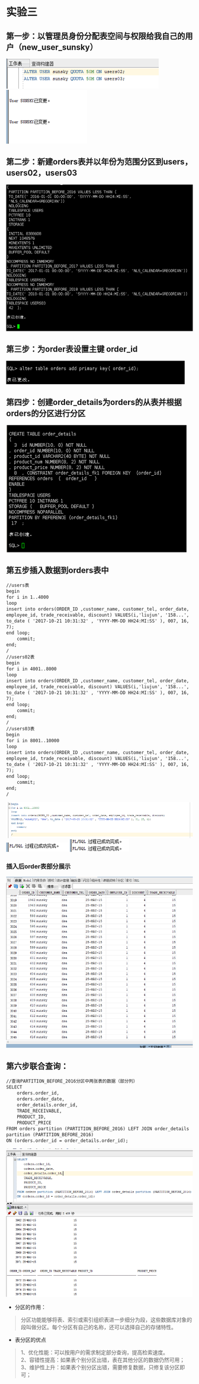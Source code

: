# 实验三

## 第一步：以管理员身份分配表空间与权限给我自己的用户（new_user_sunsky）  

![自定义运行结果](https://github.com/sunsky0c/Oracle/raw/master/test3/37.png)
![自定义运行结果](https://github.com/sunsky0c/Oracle/raw/master/test3/38.png)

## 第二步：新建orders表并以年份为范围分区到users，users02，users03  

![自定义运行结果](https://github.com/sunsky0c/Oracle/raw/master/test3/21.PNG)

##  第三步：为order表设置主键 order_id

![自定义运行结果](https://github.com/sunsky0c/Oracle/raw/master/test3/22.PNG)

##  第四步：创建order_details为orders的从表并根据orders的分区进行分区  

![自定义运行结果](https://github.com/sunsky0c/Oracle/raw/master/test3/23.PNG)

## 第五步插入数据到orders表中  

```
//users表
begin
for i in 1..4000
loop   
insert into orders(ORDER_ID ,customer_name, customer_tel, order_date, employee_id, trade_receivable, discount) VALUES(i,'liujun', '158...', to_date ( '2017-10-21 10:31:32' , 'YYYY-MM-DD HH24:MI:SS' ), 007, 16, 7);
end loop;
    commit;
end;
/
//users02表
begin
for i in 4001..8000
loop   
insert into orders(ORDER_ID ,customer_name, customer_tel, order_date, employee_id, trade_receivable, discount) VALUES(i,'liujun', '158...', to_date ( '2017-10-21 10:31:32' , 'YYYY-MM-DD HH24:MI:SS' ), 007, 16, 7);
end loop;
    commit;
end;
/
//users03表
begin
for i in 8001..10000
loop   
insert into orders(ORDER_ID ,customer_name, customer_tel, order_date, employee_id, trade_receivable, discount) VALUES(i,'liujun', '158...', to_date ( '2017-10-21 10:31:32' , 'YYYY-MM-DD HH24:MI:SS' ), 007, 16, 7);
end loop;
    commit;
end;
/
```

![自定义运行结果](https://github.com/sunsky0c/Oracle/raw/master/test3/39.png)
![自定义运行结果](https://github.com/sunsky0c/Oracle/raw/master/test3/40.png)
![自定义运行结果](https://github.com/sunsky0c/Oracle/raw/master/test3/41.png)

### 插入后order表部分展示

![自定义运行结果](https://github.com/sunsky0c/Oracle/raw/master/test3/42.png)

## 第六步联合查询：  

```
//查询PARTITION_BEFORE_2016分区中两张表的数据（部分列）
SELECT
    orders.order_id,
    orders.order_date,
    order_details.order_id,
    TRADE_RECEIVABLE,
    PRODUCT_ID,
    PRODUCT_PRICE
FROM orders partition (PARTITION_BEFORE_2016) LEFT JOIN order_details partition (PARTITION_BEFORE_2016)
ON (orders.order_id = order_details.order_id);
```
![自定义运行结果](https://github.com/sunsky0c/Oracle/raw/master/test3/51.png)

- 分区的作用：
> 分区功能能够将表、索引或索引组织表进一步细分为段，这些数据库对象的段叫做分区。每个分区有自己的名称，还可以选择自己的存储特性。

- 表分区的优点 

> 1、优化性能：可以按用户的需求制定部分查询，提高检索速度。   
> 2、容错性提高：如果表个别分区出错，表在其他分区的数据仍然可用；   
> 3、维护性上升：如果表个别分区出错，需要修复数据，只修复该分区即可；   


